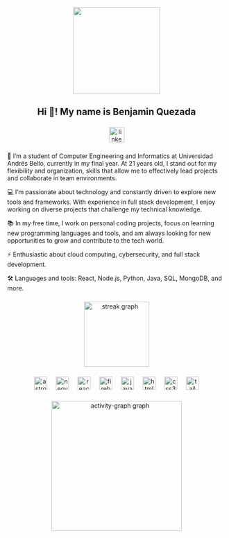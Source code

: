 <div align="center">
  <img height="200" src="https://bquezada.vercel.app/me.webp"  />
</div>

###

<h2 align="center">Hi 👋! My name is  Benjamin Quezada</h2>

###

<div align="center">
  <img src="https://img.shields.io/static/v1?message=LinkedIn&logo=linkedin&label=&color=0077B5&logoColor=white&labelColor=&style=for-the-badge" height="35" alt="linkedin logo"  />
</div>

###

<p align="left">🔭 I’m a student of Computer Engineering and Informatics at Universidad Andrés Bello, currently in my final year. At 21 years old, I stand out for my flexibility and organization, skills that allow me to effectively lead projects and collaborate in team environments.

💻 I’m passionate about technology and constantly driven to explore new tools and frameworks. With experience in full stack development, I enjoy working on diverse projects that challenge my technical knowledge.

📚 In my free time, I work on personal coding projects, focus on learning new programming languages and tools, and am always looking for new opportunities to grow and contribute to the tech world.

⚡ Enthusiastic about cloud computing, cybersecurity, and full stack development.

🛠 Languages and tools: React, Node.js, Python, Java, SQL, MongoDB, and more.</p>

###

<div align="center">
  <img src="https://streak-stats.demolab.com?user=bquezadag&locale=en&mode=daily&theme=codeSTACKr&hide_border=false&border_radius=5" height="150" alt="streak graph"  />
</div>

###

<div align="center">
  <img src="https://cdn.simpleicons.org/astro/FF5D01" height="30" alt="astro logo"  />
  <img width="12" />
  <img src="https://skillicons.dev/icons?i=neovim" height="30" alt="neovim logo"  />
  <img width="12" />
  <img src="https://skillicons.dev/icons?i=react" height="30" alt="react logo"  />
  <img width="12" />
  <img src="https://skillicons.dev/icons?i=firebase" height="30" alt="firebase logo"  />
  <img width="12" />
  <img src="https://cdn.jsdelivr.net/gh/devicons/devicon/icons/javascript/javascript-original.svg" height="30" alt="javascript logo"  />
  <img width="12" />
  <img src="https://cdn.jsdelivr.net/gh/devicons/devicon/icons/html5/html5-original.svg" height="30" alt="html5 logo"  />
  <img width="12" />
  <img src="https://cdn.jsdelivr.net/gh/devicons/devicon/icons/css3/css3-original.svg" height="30" alt="css3 logo"  />
  <img width="12" />
  <img src="https://cdn.simpleicons.org/tailwindcss/06B6D4" height="30" alt="tailwindcss logo"  />
</div>

###

<div align="center">
  <img src="https://github-readme-activity-graph.vercel.app/graph?username=bquezadag&radius=16&theme=react&area=true&order=5" height="300" alt="activity-graph graph"  />
</div>

###
